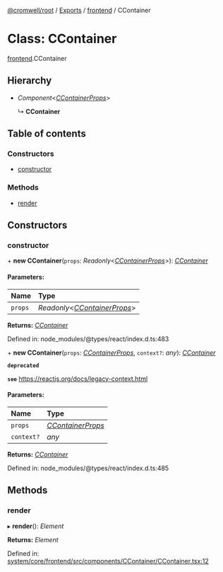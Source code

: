 [@cromwell/root](../README.md) / [Exports](../modules.md) / [frontend](../modules/frontend.md) / CContainer

# Class: CContainer

[frontend](../modules/frontend.md).CContainer

## Hierarchy

* *Component*<[*CContainerProps*](../modules/frontend.md#ccontainerprops)\>

  ↳ **CContainer**

## Table of contents

### Constructors

- [constructor](frontend.ccontainer.md#constructor)

### Methods

- [render](frontend.ccontainer.md#render)

## Constructors

### constructor

\+ **new CContainer**(`props`: *Readonly*<[*CContainerProps*](../modules/frontend.md#ccontainerprops)\>): [*CContainer*](frontend.ccontainer.md)

#### Parameters:

Name | Type |
:------ | :------ |
`props` | *Readonly*<[*CContainerProps*](../modules/frontend.md#ccontainerprops)\> |

**Returns:** [*CContainer*](frontend.ccontainer.md)

Defined in: node_modules/@types/react/index.d.ts:483

\+ **new CContainer**(`props`: [*CContainerProps*](../modules/frontend.md#ccontainerprops), `context?`: *any*): [*CContainer*](frontend.ccontainer.md)

**`deprecated`** 

**`see`** https://reactjs.org/docs/legacy-context.html

#### Parameters:

Name | Type |
:------ | :------ |
`props` | [*CContainerProps*](../modules/frontend.md#ccontainerprops) |
`context?` | *any* |

**Returns:** [*CContainer*](frontend.ccontainer.md)

Defined in: node_modules/@types/react/index.d.ts:485

## Methods

### render

▸ **render**(): *Element*

**Returns:** *Element*

Defined in: [system/core/frontend/src/components/CContainer/CContainer.tsx:12](https://github.com/CromwellCMS/Cromwell/blob/ccdbdd0/system/core/frontend/src/components/CContainer/CContainer.tsx#L12)
